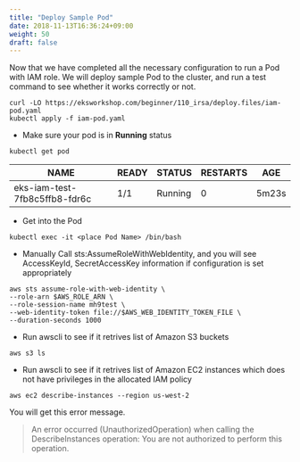 ```yaml
---
title: "Deploy Sample Pod"
date: 2018-11-13T16:36:24+09:00
weight: 50
draft: false
---
```


Now that we have completed all the necessary configuration to run a Pod with IAM role. We will deploy sample Pod to the cluster, and run a test command to see whether it works correctly or not.

```
curl -LO https://eksworkshop.com/beginner/110_irsa/deploy.files/iam-pod.yaml
kubectl apply -f iam-pod.yaml
```

* Make sure your pod is in **Running** status

```
kubectl get pod
```

| NAME | READY | STATUS | RESTARTS | AGE |
| ---- | ----- | ------ | -------- | --- |
| eks-iam-test-7fb8c5ffb8-fdr6c | 1/1 | Running | 0 | 5m23s |

* Get into the Pod

```
kubectl exec -it <place Pod Name> /bin/bash
```

* Manually Call sts:AssumeRoleWithWebIdentity, and you will see AccessKeyId, SecretAccessKey information if configuration is set appropriately

```
aws sts assume-role-with-web-identity \
--role-arn $AWS_ROLE_ARN \
--role-session-name mh9test \
--web-identity-token file://$AWS_WEB_IDENTITY_TOKEN_FILE \
--duration-seconds 1000
```

* Run awscli to see if it retrives list of Amazon S3 buckets

```
aws s3 ls
```

* Run awscli to see if it retrives list of Amazon EC2 instances which does not have privileges in the allocated IAM policy

```
aws ec2 describe-instances --region us-west-2
```

You will get this error message.

> An error occurred (UnauthorizedOperation) when calling the DescribeInstances operation: You are not authorized to perform this operation.
